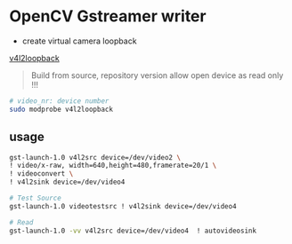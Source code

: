 

# OpenCV Gstreamer writer
- create virtual camera loopback

[v4l2loopback](https://github.com/umlaeute/v4l2loopback)

> Build from source, repository version allow open device as read only !!!
```bash
# video_nr: device number
sudo modprobe v4l2loopback
```

## usage
```bash
gst-launch-1.0 v4l2src device=/dev/video2 \
! video/x-raw, width=640,height=480,framerate=20/1 \
! videoconvert \
! v4l2sink device=/dev/video4

# Test Source
gst-launch-1.0 videotestsrc ! v4l2sink device=/dev/video4

# Read
gst-launch-1.0 -vv v4l2src device=/dev/video4  ! autovideosink
```

## 